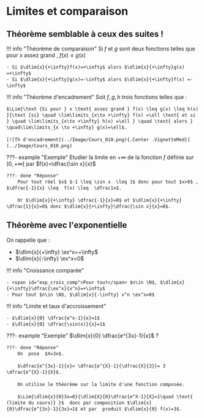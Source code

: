 # Limites et comparaison

## Théorème semblable à ceux des suites !

!!! info "Théorème de comparaison"
    Si $f$ et $g$ sont deux fonctions telles que pour $x$ assez grand  , $f(x) \leq g(x)$

    - Si $\dlim{x}{+\infty}f(x)=+\infty$ alors $\dlim{x}{+\infty}g(x) =+\infty$
    - Si $\dlim{x}{+\infty}g(x)=-\infty$ alors $\dlim{x}{+\infty}f(x) =-\infty$

!!! info "Théorème d'encadrement"
    Soit $f ,g, h$ trois fonctions telles que :
    
    $\Lim{\text {Si pour } x \text{ assez grand } f(x) \leq g(x) \leq h(x) }{\text {si} \quad \lim\limits_{x\to +\infty} f(x) =\ell \text{ et si } \quad \lim\limits_{x\to +\infty} h(x) =\ell } \quad \text{ alors } \quad\lim\limits_{x \to +\infty} g(x)=\ell$.

    [![Th d'encadrement](../Image/Cours_010.png){.Center .VignetteMed}](../Image/Cours_010.png)

???- example "Exemple"
    Etudier la limite en $+\infty$ de la fonction $f$ définie sur $]0,+\infty[$ par $f(x)=\dfrac{\sin x}{x}$

    ???- done "Réponse"
        Pour tout réel $x$ $-1 \leq \sin x  \leq 1$ donc pour tout $x>0$ , $\dfrac{-1}{x} \leq  f(x) \leq  \dfrac1x$.
        
        Or $\dlim{x}{+\infty} \dfrac{-1}{x}=0$ et $\dlim{x}{+\infty} \dfrac{1}{x}=0$ donc $\dlim{x}{+\infty}\dfrac{\sin x}{x}=0$.

## Théorème avec l'exponentielle

On rappelle que :

- $\dlim{x}{+\infty} \ex^x=+\infty$
- $\dlim{x}{-\infty} \ex^x=0$

!!! info "Croissance comparée"
    
    - <span id="exp_crois_comp">Pour tout</span> $n\in \N$, $\dlim{x}{+\infty}\dfrac{\ex^x}{x^n}=+\infty$
    - Pour tout $n\in \N$, $\dlim{x}{-\infty} x^n \ex^x=0$

!!! info "Limite et taux d'accroissement"
    
    - $\dlim{x}{0} \dfrac{e^x-1}{x}=1$
    - $\dlim{x}{0} \dfrac{\sin(x)}{x}=1$

???- example "Exemple"
    $\dlim{x}{0} \dfrac{e^{3x}-1}{x}$ ?

    ???- done "Réponse"
        On  pose  $X=3x$.

        $\dfrac{e^{3x}-1}{x}= \dfrac{e^{X}-1}{\dfrac{X}{3}}= 3 \dfrac{e^{X}-1}{X}$.

        On utilise le théorème sur la limite d'une fonction composée.
        
        $\Lim{\dlim{x}{0}3x=0}{\dlim{X}{0}\dfrac{e^X-1}{X}=1\quad \text{ (limite du cours)} }$  donc par composition $\dlim{x}{0}\dfrac{e^{3x}-1}{3x}=1$ et par  produit $\dlim{x}{0} f(x)=3$.
